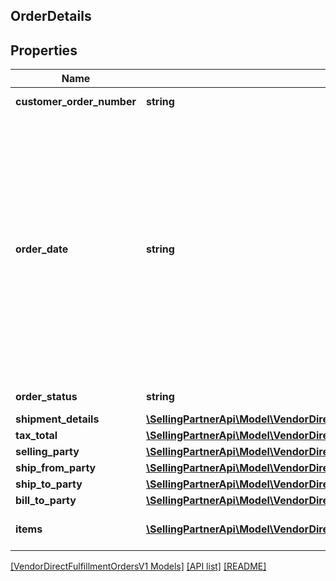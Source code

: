 ## OrderDetails

## Properties

Name | Type | Description | Notes
------------ | ------------- | ------------- | -------------
**customer_order_number** | **string** | The customer order number. |
**order_date** | **string** | The date the order was placed. This field is expected to be in ISO-8601 date/time format, for example:2018-07-16T23:00:00Z/ 2018-07-16T23:00:00-05:00 /2018-07-16T23:00:00-08:00. If no time zone is specified, UTC should be assumed. |
**order_status** | **string** | Current status of the order. | [optional]
**shipment_details** | [**\SellingPartnerApi\Model\VendorDirectFulfillmentOrdersV1\ShipmentDetails**](ShipmentDetails.md) |  |
**tax_total** | [**\SellingPartnerApi\Model\VendorDirectFulfillmentOrdersV1\OrderDetailsTaxTotal**](OrderDetailsTaxTotal.md) |  | [optional]
**selling_party** | [**\SellingPartnerApi\Model\VendorDirectFulfillmentOrdersV1\PartyIdentification**](PartyIdentification.md) |  |
**ship_from_party** | [**\SellingPartnerApi\Model\VendorDirectFulfillmentOrdersV1\PartyIdentification**](PartyIdentification.md) |  |
**ship_to_party** | [**\SellingPartnerApi\Model\VendorDirectFulfillmentOrdersV1\Address**](Address.md) |  |
**bill_to_party** | [**\SellingPartnerApi\Model\VendorDirectFulfillmentOrdersV1\PartyIdentification**](PartyIdentification.md) |  |
**items** | [**\SellingPartnerApi\Model\VendorDirectFulfillmentOrdersV1\OrderItem[]**](OrderItem.md) | A list of items in this purchase order. |

[[VendorDirectFulfillmentOrdersV1 Models]](../) [[API list]](../../Api) [[README]](../../../README.md)
